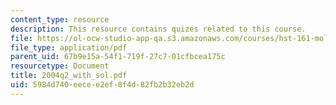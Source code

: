 ```yaml
---
content_type: resource
description: This resource contains quizes related to this course.
file: https://ol-ocw-studio-app-qa.s3.amazonaws.com/courses/hst-161-molecular-biology-and-genetics-in-modern-medicine-fall-2007/5984d740eecee2ef8f4d82fb2b32eb2d_2004q2_with_sol.pdf
file_type: application/pdf
parent_uid: 67b9e15a-54f1-719f-27c7-01cfbcea175c
resourcetype: Document
title: 2004q2_with_sol.pdf
uid: 5984d740-eece-e2ef-8f4d-82fb2b32eb2d
---
```

